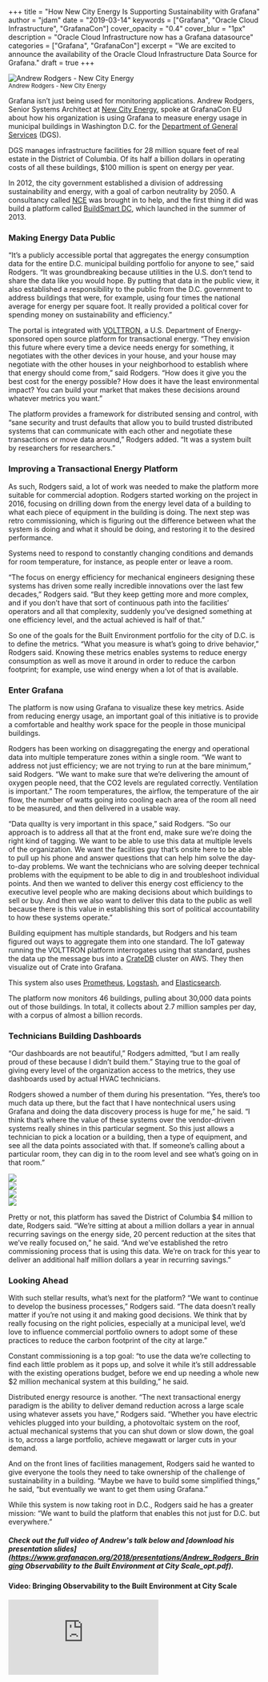 +++
title = "How New City Energy Is Supporting Sustainability with Grafana"
author = "jdam"
date = "2019-03-14"
keywords = ["Grafana", "Oracle Cloud Infrastructure", "GrafanaCon"]
cover_opacity = "0.4"
cover_blur = "1px"
description = "Oracle Cloud Infrastructure now has a Grafana datasource"
categories = ["Grafana", "GrafanaCon"]
excerpt = "We are excited to announce the availability of the Oracle Cloud Infrastructure Data Source for Grafana."
draft = true
+++

<img src="/assets/img/blog/timeshift/andrew_rodgers.jpg" alt="Andrew Rodgers - New City Energy"/>
<br />
<small>Andrew Rodgers - New City Energy</small>

Grafana isn’t just being used for monitoring applications. Andrew Rodgers, Senior Systems Architect at [New City Energy](http://www.newcityenergy.com/), spoke at GrafanaCon EU about how his organization is using Grafana to measure energy usage in municipal buildings in Washington D.C. for the [Department of General Services](https://www.dgs.ca.gov/) (DGS). 

DGS manages infrastructure facilities for 28 million square feet of real estate in the District of Columbia. Of its half a billion dollars in operating costs of all these buildings, $100 million is spent on energy per year. 

In 2012, the city government established a division of addressing sustainability and energy, with a goal of carbon neutrality by 2050. A consultancy called [NCE](http://www.ncenet.com/) was brought in to help, and the first thing it did was build a platform called [BuildSmart DC](http://www.buildsmartdc.com/), which launched in the summer of 2013. 

### Making Energy Data Public

“It’s a publicly accessible portal that aggregates the energy consumption data for the entire D.C. municipal building portfolio for anyone to see,” said Rodgers. “It was groundbreaking because utilities in the U.S. don’t tend to share the data like you would hope. By putting that data in the public view, it also established a responsibility to the public from the D.C. government to address buildings that were, for example, using four times the national average for energy per square foot. It really provided a political cover for spending money on sustainability and efficiency.”

The portal is integrated with [VOLTTRON](https://www.energy.gov/eere/buildings/volttron), a U.S. Department of Energy-sponsored open source platform for transactional energy. “They envision this future where every time a device needs energy for something, it negotiates with the other devices in your house, and your house may negotiate with the other houses in your neighborhood to establish where that energy should come from,” said Rodgers. “How does it give you the best cost for the energy possible? How does it have the least environmental impact? You can build your market that makes these decisions around whatever metrics you want.”

The platform provides a framework for distributed sensing and control, with “sane security and trust defaults that allow you to build trusted distributed systems that can communicate with each other and negotiate these transactions or move data around,” Rodgers added. “It was a system built by researchers for researchers.”

### Improving a Transactional Energy Platform

As such, Rodgers said, a lot of work was needed to make the platform more suitable for commercial adoption. Rodgers started working on the project in 2016, focusing on drilling down from the energy level data of a building to what each piece of equipment in the building is doing. The next step was retro commissioning, which is figuring out the difference between what the system is doing and what it should be doing, and restoring it to the desired performance.

Systems need to respond to constantly changing conditions and demands for room temperature, for instance, as people enter or leave a room. 

“The focus on energy efficiency for mechanical engineers designing these systems has driven some really incredible innovations over the last few decades,” Rodgers said. “But they keep getting more and more complex, and if you don’t have that sort of continuous path into the facilities’ operators and all that complexity, suddenly you’ve designed something at one efficiency level, and the actual achieved is half of that.”

So one of the goals for the Built Environment portfolio for the city of D.C. is to define the metrics. “What you measure is what’s going to drive behavior,” Rodgers said. Knowing these metrics enables systems to reduce energy consumption as well as move it around in order to reduce the carbon footprint; for example, use wind energy when a lot of that is available. 

### Enter Grafana

The platform is now using Grafana to visualize these key metrics. Aside from reducing energy usage, an important goal of this initiative is to provide a comfortable and healthy work space for the people in those municipal buildings. 

Rodgers has been working on disaggregating the energy and operational data into multiple temperature zones within a single room. “We want to address not just efficiency; we are not trying to run at the bare minimum,” said Rodgers. “We want to make sure that we’re delivering the amount of oxygen people need, that the CO2 levels are regulated correctly. Ventilation is important.” The room temperatures, the airflow, the temperature of the air flow, the number of watts going into cooling each area of the room all need to be measured, and then delivered in a usable way.

“Data qualIty is very important in this space,” said Rodgers. “So our approach is to address all that at the front end, make sure we’re doing the right kind of tagging. We want to be able to use this data at multiple levels of the organization. We want the facilities guy that’s onsite here to be able to pull up his phone and answer questions that can help him solve the day-to-day problems. We want the technicians who are solving deeper technical problems with the equipment to be able to dig in and troubleshoot individual points. And then we wanted to deliver this energy cost efficiency to the executive level people who are making decisions about which buildings to sell or buy. And then we also want to deliver this data to the public as well because there is this value in establishing this sort of political accountability to how these systems operate.”

Building equipment has multiple standards, but Rodgers and his team figured out ways to aggregate them into one standard. The IoT gateway running the VOLTTRON platform interrogates using that standard, pushes the data up the message bus into a [CrateDB](https://crate.io/) cluster on AWS. They then visualize out of Crate into Grafana. 

This system also uses [Prometheus](https://prometheus.io/), [Logstash](https://www.elastic.co/products/logstash), and [Elasticsearch](https://www.elastic.co/). 

The platform now monitors 46 buildings, pulling about 30,000 data points out of those buildings. In total, it collects about 2.7 million samples per day, with a corpus of almost a billion records. 

###  Technicians Building Dashboards

“Our dashboards are not beautiful,” Rodgers admitted, “but I am really proud of these because I didn’t build them.” Staying true to the goal of giving every level of the organization access to the metrics, they use dashboards used by actual HVAC technicians. 

Rodgers showed a number of them during his presentation. “Yes, there’s too much data up there, but the fact that I have nontechnical users using Grafana and doing the data discovery process is huge for me,” he said. “I think that’s where the value of these systems over the vendor-driven systems really shines in this particular segment. So this just allows a technician to pick a location or a building, then a type of equipment, and see all the data points associated with that. If someone’s calling about a particular room, they can dig in to the room level and see what’s going on in that room.”

<div class="row">
	<div class="col col--sm-6"><img src="/assets/img/blog/timeshift/new_city_dash1.jpg" /></div>
	<div class="col col--sm-6"><img src="/assets/img/blog/timeshift/new_city_dash2.jpg" /></div>
</div>
<div class="row">
	<div class="col col--sm-6"><img src="/assets/img/blog/timeshift/new_city_dash3.jpg" /></div>
	<div class="col col--sm-6"><img src="/assets/img/blog/timeshift/new_city_dash4.jpg" /></div>
</div>

Pretty or not, this platform has saved the District of Columbia $4 million to date, Rodgers said. “We’re sitting at about a million dollars a year in annual recurring savings on the energy side, 20 percent reduction at the sites that we’ve really focused on,” he said. “And we’ve established the retro commissioning process that is using this data. We’re on track for this year to deliver an additional half million dollars a year in recurring savings.”

### Looking Ahead

With such stellar results, what’s next for the platform? “We want to continue to develop the business processes,” Rodgers said. “The data doesn’t really matter if you’re not using it and making good decisions. We think that by really focusing on the right policies, especially at a municipal level, we’d love to influence commercial portfolio owners to adopt some of these practices to reduce the carbon footprint of the city at large.”

Constant commissioning is a top goal: “to use the data we’re collecting to find each little problem as it pops up, and solve it while it’s still addressable with the existing operations budget, before we end up needing a whole new $2 million mechanical system at this building,” he said. 

Distributed energy resource is another. “The next transactional energy paradigm is the ability to deliver demand reduction across a large scale using whatever assets you have,” Rodgers said. “Whether you have electric vehicles plugged into your building, a photovoltaic system on the roof, actual mechanical systems that you can shut down or slow down, the goal is to, across a large portfolio, achieve megawatt or larger cuts in your demand.

And on the front lines of facilities management, Rodgers said he wanted to give everyone the tools they need to take ownership of the challenge of sustainability in a building. “Maybe we have to build some simplified things,” he said, “but eventually we want to get them using Grafana.” 

While this system is now taking root in D.C., Rodgers said he has a greater mission: “We want to build the platform that enables this not just for D.C. but everywhere.”

##### Check out the full video of Andrew's talk below and [download his presentation slides](https://www.grafanacon.org/2018/presentations/Andrew_Rodgers_Bringing Observability to the Built Environment at City Scale_opt.pdf).

#### Video: Bringing Observability to the Built Environment at City Scale
<div class="video-wrapper">
	<iframe src="https://www.youtube.com/embed/bIikZxsUJgs" frameborder="0" allow="autoplay; encrypted-media" allowfullscreen></iframe>
</div>
